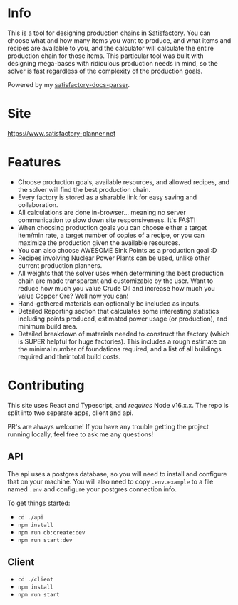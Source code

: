 # Info
This is a tool for designing production chains in [Satisfactory](https://www.satisfactorygame.com/). You can choose what and how many items you want to produce, and what items and recipes are available to you, and the calculator will calculate the entire production chain for those items. This particular tool was built with designing mega-bases with ridiculous production needs in mind, so the solver is fast regardless of the complexity of the production goals.

Powered by my [satisfactory-docs-parser](https://github.com/lydianlights/satisfactory-docs-parser).

# Site
https://www.satisfactory-planner.net

# Features
* Choose production goals, available resources, and allowed recipes, and the solver will find the best production chain.
* Every factory is stored as a sharable link for easy saving and collaboration.
* All calculations are done in-browser... meaning no server communication to slow down site responsiveness. It's FAST!
* When choosing production goals you can choose either a target item/min rate, a target number of copies of a recipe, or you can maximize the production given the available resources.
* You can also choose AWESOME Sink Points as a production goal :D
* Recipes involving Nuclear Power Plants can be used, unlike other current production planners.
* All weights that the solver uses when determining the best production chain are made transparent and customizable by the user. Want to reduce how much you value Crude Oil and increase how much you value Copper Ore? Well now you can!
* Hand-gathered materials can optionally be included as inputs.
* Detailed Reporting section that calculates some interesting statistics including points produced, estimated power usage (or production), and minimum build area.
* Detailed breakdown of materials needed to construct the factory (which is SUPER helpful for huge factories). This includes a rough estimate on the minimal number of foundations required, and a list of all buildings required and their total build costs.

# Contributing
This site uses React and Typescript, and *requires* Node v16.x.x. The repo is split into two separate apps, client and api.

PR's are always welcome! If you have any trouble getting the project running locally, feel free to ask me any questions!

## API
The api uses a postgres database, so you will need to install and configure that on your machine. You will also need to copy `.env.example` to a file named `.env` and configure your postgres connection info.

To get things started:
* `cd ./api`
* `npm install`
* `npm run db:create:dev`
* `npm run start:dev`

## Client
* `cd ./client`
* `npm install`
* `npm run start`

